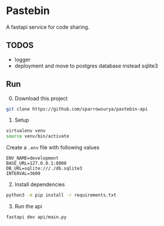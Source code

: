 # Pastebin
A fastapi service for code sharing.


## TODOS
* logger
* deployment and move to postgres database instead sqlite3


## Run
0. Download this project
```sh
git clone https://github.com/sparrowsurya/pastebin-api
```

1. Setup
```sh
virtualenv venv
source venv/bin/activate
```

Create a `.env` file with following values
```
ENV_NAME=development
BASE_URL=127.0.0.1:8000
DB_URL=sqlite:///./db.sqlite3
INTERVAL=3600
```

2. Install dependencies
```sh
python3 -m pip install -r requirements.txt
```

3. Run the api
```sh
fastapi dev api/main.py
```

